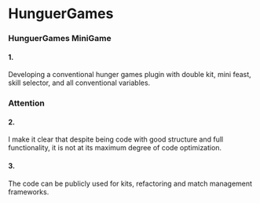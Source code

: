 # HunguerGames

<h3>HunguerGames MiniGame</h3>

<h4>1.</h4> Developing a conventional hunger games plugin with double kit, mini feast, skill selector, and all conventional variables.
<h3> Attention </h3>
<h4>2.</h4>I make it clear that despite being code with good structure and full functionality, it is not at its maximum degree of code optimization.

<h4>3.</h4>The code can be publicly used for kits, refactoring and match management frameworks.
